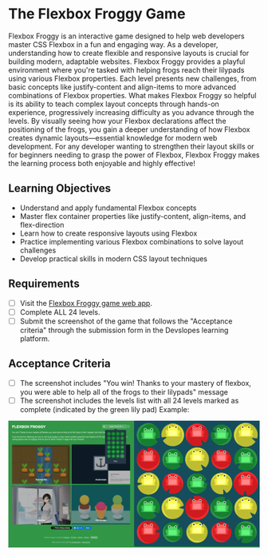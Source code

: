 # The Flexbox Froggy Game

Flexbox Froggy is an interactive game designed to help web developers master CSS Flexbox in a fun and engaging way. As a developer, understanding how to create flexible and responsive layouts is crucial for building modern, adaptable websites. Flexbox Froggy provides a playful environment where you're tasked with helping frogs reach their lilypads using various Flexbox properties.
Each level presents new challenges, from basic concepts like justify-content and align-items to more advanced combinations of Flexbox properties. What makes Flexbox Froggy so helpful is its ability to teach complex layout concepts through hands-on experience, progressively increasing difficulty as you advance through the levels. By visually seeing how your Flexbox declarations affect the positioning of the frogs, you gain a deeper understanding of how Flexbox creates dynamic layouts—essential knowledge for modern web development.
For any developer wanting to strengthen their layout skills or for beginners needing to grasp the power of Flexbox, Flexbox Froggy makes the learning process both enjoyable and highly effective!

## Learning Objectives

- Understand and apply fundamental Flexbox concepts
- Master flex container properties like justify-content, align-items, and flex-direction
- Learn how to create responsive layouts using Flexbox
- Practice implementing various Flexbox combinations to solve layout challenges
- Develop practical skills in modern CSS layout techniques

## Requirements

- [ ] Visit the [Flexbox Froggy game web app](https://flexboxfroggy.com/).
- [ ] Complete ALL 24 levels.
- [ ] Submit the screenshot of the game that follows the "Acceptance criteria" through the submission form in the Devslopes learning platform.

## Acceptance Criteria

- [ ] The screenshot includes "You win! Thanks to your mastery of flexbox, you were able to help all of the frogs to their lilypads" message
- [ ] The screenshot includes the levels list with all 24 levels marked as complete (indicated by the green lily pad)
Example:

![results](./images/froggy-complete.png)
